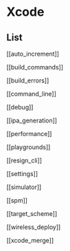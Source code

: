 # Xcode


## List

[[auto_increment]]

[[build_commands]]

[[build_errors]]

[[command_line]]

[[debug]]

[[ipa_generation]]

[[performance]]

[[playgrounds]]


[[resign_cli]]

[[settings]]

[[simulator]]

[[spm]]

[[target_scheme]]

[[wireless_deploy]]

[[xcode_merge]]